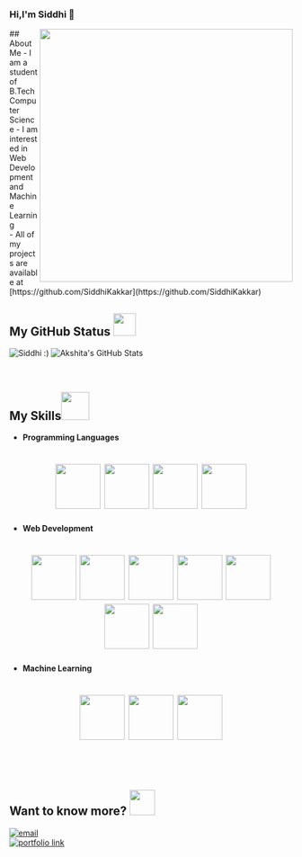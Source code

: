 ### Hi,I'm Siddhi 👋


<img src="https://cdn.dribbble.com/users/1857592/screenshots/3848396/character-typing.gif" align="right" width="450"> 
## About Me
-  I am a student of B.Tech Computer Science
-  I am interested in Web Development and Machine Learning <br>
-  All of my projects are available at [https://github.com/SiddhiKakkar](https://github.com/SiddhiKakkar)

<br>

## My GitHub Status <img src="media/star.gif" width="40px">
<p>
<img  src="https://github-readme-stats.vercel.app/api/top-langs/?username=siddhikakkar&count_private=true&theme=radical" alt="Siddhi :)" />
<img  src="https://github-readme-stats.vercel.app/api?username=siddhikakkar&show_icons=true&hide_border=true&count_private=true&theme=shades-of-purple&icon_color=fad000" alt="Akshita's GitHub Stats">
</p>

<br>

## My Skills<img src="media/skills.gif" height="50px">

- **Programming Languages**
<h1 align = "center">
<img src="https://cdn.jsdelivr.net/gh/devicons/devicon/icons/c/c-original.svg" width="80" height="80" />
<img src="https://cdn.jsdelivr.net/gh/devicons/devicon/icons/cplusplus/cplusplus-original.svg" width="80" height="80"  />
<img src="https://cdn.jsdelivr.net/gh/devicons/devicon/icons/python/python-original.svg" width="80" height="80"  />
<img src="https://cdn.jsdelivr.net/gh/devicons/devicon/icons/java/java-original.svg" width="80" height="80"  />
</h1>


- **Web Development**
<h1 align = "center">
<img src="https://cdn.jsdelivr.net/gh/devicons/devicon/icons/html5/html5-original.svg" width="80" height="80"  />
<img src="https://cdn.jsdelivr.net/gh/devicons/devicon/icons/css3/css3-original.svg" width="80" height="80"  />
<img src="https://cdn.jsdelivr.net/gh/devicons/devicon/icons/react/react-original.svg" width="80" height="80"  />
<img src="https://cdn.jsdelivr.net/gh/devicons/devicon/icons/nodejs/nodejs-original-wordmark.svg" width="80" height="80"  />
<img src="https://cdn.jsdelivr.net/gh/devicons/devicon/icons/javascript/javascript-original.svg" width="80" height="80"  />
<img src="https://cdn.jsdelivr.net/gh/devicons/devicon/icons/mongodb/mongodb-original.svg" width="80" height="80"  />
<img src="https://cdn.jsdelivr.net/gh/devicons/devicon/icons/express/express-original-wordmark.svg" width="80" height="80"  />
</h1>

- **Machine Learning**
<h1 align = "center">
<img src="https://cdn.jsdelivr.net/gh/devicons/devicon/icons/numpy/numpy-original-wordmark.svg" width="80" height="80"/> 
<img src="https://cdn.jsdelivr.net/gh/devicons/devicon/icons/pandas/pandas-original-wordmark.svg" width="80" height="80" />
<img src="https://upload.wikimedia.org/wikipedia/commons/0/05/Scikit_learn_logo_small.svg" width="80" height="80"  />
</h1>

                                       
<br>
                                     
<br>

## Want to know more? <img src="media/Developer.gif" width="45px">
[<img alt="email" src="https://img.shields.io/badge/Email%20me-siddhikakkar07@gmail.com-blue" />](mailto:siddhikakkar07@gmail.com) <br>
[<img alt="portfolio link" src="https://img.shields.io/badge/Leetcode-siddhikakkar-orange" />](https://leetcode.com/SiddhiKakkar/) 
